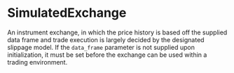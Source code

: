 # SimulatedExchange

An instrument exchange, in which the price history is based off the supplied data frame and trade execution is largely decided by the designated slippage model. If the `data_frame` parameter is not supplied upon initialization, it must be set before the exchange can be used within a trading environment.

